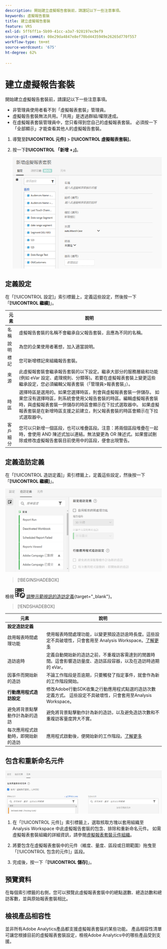 ```yaml
---
description: 開始建立虛擬報告套裝前，請謹記以下一些注意事項。
keywords: 虛擬報告套裝
title: 建立虛擬報告套裝
feature: VRS
exl-id: 5ff6ff1a-5b99-41cc-a3a7-928197ec9ef9
source-git-commit: 08e29da4847e8ef70bd4435949e26265d770f557
workflow-type: tm+mt
source-wordcount: '675'
ht-degree: 62%

---
```


# 建立虛擬報告套裝

開始建立虛擬報告套裝前，請謹記以下一些注意事項。

* 非管理員使用者看不到「虛擬報表套裝」管理員。
* 虛擬報告套裝無法共用。「共用」是透過群組/權限達成。
* 在虛擬報表套裝管理員中，您只看得到您自己的虛擬報表套裝。 必須按一下「全部顯示」才能查看其他人的虛擬報告套裝。

1. 導覽至&#x200B;**[!UICONTROL 元件]** > **[!UICONTROL 虛擬報表套裝]**。
1. 按一下&#x200B;**[!UICONTROL 「新增 +」]**。

   ![](assets/new_vrs.png)

## 定義設定

在「[!UICONTROL 設定]」索引標籤上，定義這些設定，然後按一下「**[!UICONTROL 繼續]**」。

| 元素 | 說明 |
| --- |--- |
| 名稱 | 虛擬報告套裝的名稱不會繼承自父報告套裝，且應為不同的名稱。 |
| 說明 | 為您的企業使用者著想，加入適當說明。 |
| 標記 | 您可新增標記來組織報告套裝。 |
| 來源 | 此虛擬報套裝會繼承報告套裝的以下設定。繼承大部分的服務層級和功能 (例如 eVar 設定、處理規則、分類等)。若要在虛擬報表套裝上變更這些繼承設定，您必須編輯父報表套裝（「管理員>報表套裝」）。 |
| 時區 | 選擇時區是選用的。如果您選擇時區，則會與虛擬報表套裝一併儲存。 如果您沒有選擇時區，則系統會使用父報告套裝的時區。編輯虛擬報表套裝時，與虛擬報表套裝一併儲存的時區會顯示在下拉式選取器中。 如果虛擬報表套裝是在新增時區支援之前建立，則父報表套裝的時區會顯示在下拉式選取器中。 |
| 客戶細分 | 您可以只新增一個區段，也可以堆疊區段。注意：將兩個區段堆疊在一起時，會使用 AND 陳述式加以連結。無法變更為 OR 陳述式。如果嘗試刪除或修改虛擬報告套裝目前使用中的區段，便會出現警告。 |

## 定義造訪定義

在「[!UICONTROL 造訪定義]」索引標籤上，定義這些設定，然後按一下「**[!UICONTROL 繼續]**」。

![](assets/visit-definition.png)


>[!BEGINSHADEBOX]

檢視![VideoCheckedOut](/help/assets/icons/VideoCheckedOut.svg) [調整示範視訊的造訪定義](https://video.tv.adobe.com/v/3428480?quality=12&learn=on&captions=chi_hant){target="_blank"}。

>[!ENDSHADEBOX]

| 元素 | 說明 |
| --- |--- |
| **設定造訪定義** |  |
| 啟用報表時間處理功能 | 使用報表時間處理功能，以變更預設造訪逾時長度。這些設定不具破壞性，只會套用至 Analysis Workspace。[了解更多](/help/components/vrs/vrs-report-time-processing.md) |
| 造訪逾時 | 定義自動開始新的造訪之前，不重複訪客需達到的閒置時間。這會影響造訪量度、造訪區段容器，以及在造訪時過期的 eVar。 |
| 因事件而開始新的造訪 | 不論工作階段是否逾期，只要觸發了指定事件，就會作為新的工作階段開始。 |
| **行動應用程式造訪設定** | 修改Adobe行動SDK收集之行動應用程式點選的造訪次數定義方式。 這些設定不具破壞性，只會套用至Analysis Workspace。 |
| 避免將背景點擊動作計為新的造訪 | 避免將背景點擊動作計為新的造訪，以及避免造訪次數和不重複訪客量度誇大不實。 |
| 每次應用程式啟動時，即開始新的造訪 | 應用程式啟動後，便開始新的工作階段。[了解更多](/help/components/vrs/vrs-mobile-visit-processing.md) |

## 包含和重新命名元件

![](assets/components.png)

1. 在「[!UICONTROL 元件]」索引標籤上，選取核取方塊以套用組織至 Analysis Workspace 中此虛擬報告套裝的包含、排除和重新命名元件。
如需虛擬報表套裝組織的詳細資訊，請參閱[虛擬報表套裝元件組織](https://experienceleague.adobe.com/docs/analytics/components/virtual-report-suites/vrs-components.html?lang=zh-Hant#virtual-report-suites)。

1. 將要包含在虛擬報表套裝中的元件（維度、量度、區段或日期範圍）拖曳至「[!UICONTROL 包含的元件]」區段。

1. 完成後，按一下「**[!UICONTROL 儲存]**」。

## 預覽資料

在每個索引標籤的右側，您可以預覽此虛擬報表套裝中的總點選數、總造訪數和總訪客數，並與原始報表套裝相比。

## 檢視產品相容性

並非所有Adobe Analytics產品都支援虛擬報表套裝的某些功能。 產品相容性清單可讓您根據目前的虛擬報表套裝設定，檢視Adobe Analytics中的哪些產品受到支援。
